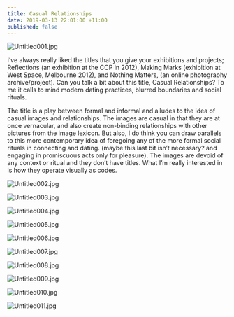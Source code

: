 ```yaml
---
title: Casual Relationships
date: 2019-03-13 22:01:00 +11:00
published: false
---
```


![Untitled001.jpg](/uploads/Untitled001.jpg)

I’ve always really liked the titles that you give your exhibitions and projects; Reflections (an exhibition at the CCP in 2012), Making Marks (exhibition at West Space, Melbourne 2012), and Nothing Matters, (an online photography archive/project).
Can you talk a bit about this title, Casual Relationships? To me it calls to mind modern dating practices, blurred boundaries and social rituals.

The title is a play between formal and informal and alludes to the idea of casual images and relationships. The images are casual in that they are at once vernacular, and also create non-binding relationships with other pictures from the image lexicon. But also, I do think you can draw parallels to this more contemporary idea of foregoing any of the more formal social rituals in connecting and dating. (maybe this last bit isn’t necessary? and engaging in promiscuous acts only for pleasure). The images are devoid of any context or ritual and they don’t have titles. What I’m really interested in is how they operate visually as codes.


![Untitled002.jpg](/uploads/Untitled002.jpg)

![Untitled003.jpg](/uploads/Untitled003.jpg)

![Untitled004.jpg](/uploads/Untitled004.jpg)

![Untitled005.jpg](/uploads/Untitled005.jpg)

![Untitled006.jpg](/uploads/Untitled006.jpg)

![Untitled007.jpg](/uploads/Untitled007.jpg)

![Untitled008.jpg](/uploads/Untitled008.jpg)

![Untitled009.jpg](/uploads/Untitled009.jpg)

![Untitled010.jpg](/uploads/Untitled010.jpg)

![Untitled011.jpg](/uploads/Untitled011.jpg)

